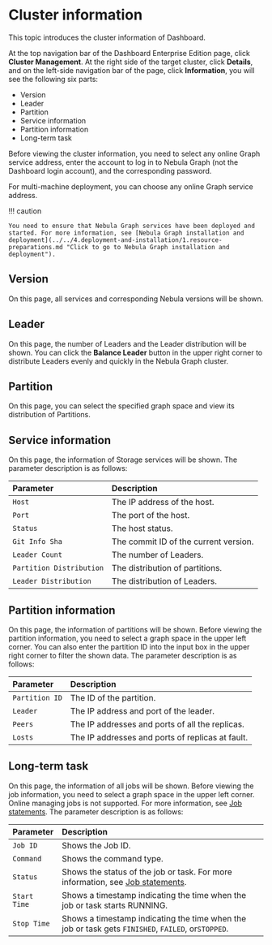 # Cluster information

This topic introduces the cluster information of Dashboard. 

At the top navigation bar of the Dashboard Enterprise Edition page, click **Cluster Management**. At the right side of the target cluster, click **Details**, and on the left-side navigation bar of the page, click **Information**, you will see the following six parts:

- Version
- Leader
- Partition
- Service information
- Partition information
- Long-term task

Before viewing the cluster information, you need to select any online Graph service address, enter the account to log in to Nebula Graph (not the Dashboard login account), and the corresponding password.

For multi-machine deployment, you can choose any online Graph service address.

!!! caution

    You need to ensure that Nebula Graph services have been deployed and started. For more information, see [Nebula Graph installation and deployment](../../4.deployment-and-installation/1.resource-preparations.md "Click to go to Nebula Graph installation and deployment").


## Version

On this page, all services and corresponding Nebula versions will be shown.

## Leader

On this page, the number of Leaders and the Leader distribution will be shown. You can click the **Balance Leader** button in the upper right corner to distribute Leaders evenly and quickly in the Nebula Graph cluster.

## Partition


On this page, you can select the specified graph space and view its distribution of Partitions.

## Service information

On this page, the information of Storage services will be shown. The parameter description is as follows:

<!-- balance-3.1
You can click the **Balance Date** button in the upper right corner to start the task to distribute all partitions in the cluster evenly.
-->

| Parameter | Description |
| :--- | :--- |
| `Host` | The IP address of the host. |
| `Port` | The port of the host. |
| `Status` | The host status. |
| `Git Info Sha` | The commit ID of the current version. |
| `Leader Count` | The number of Leaders. |
| `Partition Distribution` | The distribution of partitions. |
| `Leader Distribution` | The distribution of Leaders. |

## Partition information


On this page, the information of partitions will be shown. Before viewing the partition information, you need to select a graph space in the upper left corner. You can also enter the partition ID into the input box in the upper right corner to filter the shown data. The parameter description is as follows:

|Parameter|Description|
|:---|:---|
|`Partition ID`|The ID of the partition.|
|`Leader`|The IP address and port of the leader.|
|`Peers`|The IP addresses and ports of all the replicas.|
|`Losts`|The IP addresses and ports of replicas at fault.|

## Long-term task


On this page, the information of all jobs will be shown. Before viewing the job information, you need to select a graph space in the upper left corner. Online managing jobs is not supported. For more information, see [Job statements](../../3.ngql-guide/18.operation-and-maintenance-statements/4.job-statements.md). The parameter description is as follows:

| Parameter | Description |
| :--- | :--- |
| `Job ID` | Shows the Job ID. |
| `Command` | Shows the command type. |
| `Status` | Shows the status of the job or task. For more information, see [Job statements](../../3.ngql-guide/18.operation-and-maintenance-statements/4.job-statements.md). |
|`Start Time`| Shows a timestamp indicating the time when the job or task starts RUNNING.|
| `Stop Time` | Shows a timestamp indicating the time when the job or task gets `FINISHED`, `FAILED`, or`STOPPED`. |
